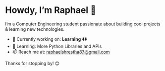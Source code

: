 # Howdy, I’m Raphael 👋

I’m a Computer Engineering student passionate about building cool projects & learning new technologies.

- 🔭 Currently working on: **Learning ⬇️⬇️**
- 🌱 Learning: More Python Libraries and APIs
- 📫 Reach me at: raphaelshrestha87@gmail.com

Thanks for stopping by! 😊

